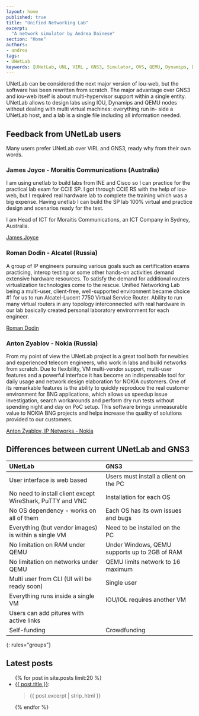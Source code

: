 ```yaml
---
layout: home
published: true
title: "Unified Networking Lab"
excerpt:
  "A network simulator by Andrea Dainese"
section: "Home"
authors:
- andrea
tags:
- UNetLab
keywords: [UNetLab, UNL, VIRL , GNS3, Simulator, OVS, QEMU, Dynamips, Dynagen, IOU, IOL]
---
```

UNetLab can be considered the next major version of iou-web, but the software has been rewritten from scratch. The major advantage over GNS3 and iou-web itself is about multi-hypervisor support within a single entity. UNetLab allows to design labs using IOU, Dynamips and QEMU nodes without dealing with multi virtual machines: everything run in-
side a UNetLab host, and a lab is a single file including all information needed.

## Feedback from UNetLab users

Many users prefer UNetLab over VIRL and GNS3, ready why from their own words.

### James Joyce - Moraitis Communications (Australia)

I am using unetlab to build labs from INE and Cisco so I can practice for the practical lab exam for CCIE SP. I got through CCIE RS with the help of iou-web, but I required real hardware lab to complete the training which was a big expense. Having unetlab I can build the SP lab 100% virtual and practice design and scenarios ready for the test.
 
I am Head of ICT for Moraitis Communications, an ICT Company in Sydney, Australia.

[James Joyce](https://au.linkedin.com/in/jamesjoyceccie "James Joyce")

### Roman Dodin - Alcatel (Russia)

A group of IP engineers pursuing various goals such as certification exams practicing, interop testing or some other hands-on activities demand extensive hardware resources. To satisfy the demand for additional routers virtualization technologies come to the rescue.
Unified Networking Lab being a multi-user, client-free, well-supported environment became choice #1 for us to run Alcatel-Lucent 7750 Virtual Service Router. Ability to run many virtual routers in any topology interconnected with real hardware in our lab basically created personal laboratory environment for each engineer.

[Roman Dodin](https://www.linkedin.com/hp/update/6059784787416096768 "Roman Dodin")

### Anton Zyablov - Nokia (Russia)

From my point of view the UNetLab project is a great tool both for newbies and experienced telecom engineers, who work in labs and build networks from scratch.
Due to flexibility, VM multi-vendor support, multi-user features and a powerful interface it has become an indispensable tool for daily usage and network design elaboration for NOKIA customers.
One of its remarkable features is the ability to quickly reproduce the real customer environment for BNG applications, which allows us speedup issue investigation, search workarounds and perform dry run tests without spending night and day on PoC setup. This software brings unmeasurable value to NOKIA BNG projects and helps increase the quality of solutions provided to our customers.

[Anton Zyablov, IP Networks - Nokia](https://www.linkedin.com/in/anton-zyablov-b20b741b "Anton Zyablov, IP Networks - Nokia")

## Differences between current UNetLab and GNS3

| UNetLab | GNS3 |
|:--|:--|
| User interface is web based | Users must install a client on the PC |
| No need to install client except WireShark, PuTTY and VNC | Installation for each OS |
| No OS dependency - works on all of them | Each OS has its own issues and bugs |
| Everything (but vendor images) is within a single VM | Need to be installed on the PC |
| No limitation on RAM under QEMU | Under Windows, QEMU supports up to 2GB of RAM |
| No limitation on networks under QEMU | QEMU limits network to 16 maximum |
| Multi user from CLI (UI will be ready soon) | Single user |
| Everything runs inside a single VM | IOU/IOL requires another VM |
| Users can add pitures with active links | |
| Self-funding | Crowdfunding |
{: rules="groups"}

## Latest posts

<ul>
{% for post in site.posts limit:20 %}
	<li><a href="{{ post.url }}" title="{{ post.title }}">{{ post.title }}</a>:<br/><blockquote>{{ post.excerpt | strip_html }}</blockquote></li>
{% endfor %}
</ul>
